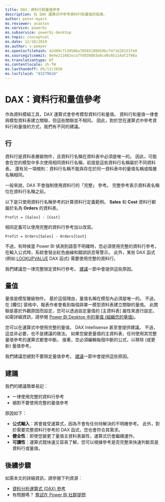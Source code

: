 ```yaml
---
title: DAX：資料行和量值參考
description: 在 DAX 運算式中參考資料行和量值的指導。
author: peter-myers
ms.reviewer: asaxton
ms.service: powerbi
ms.subservice: powerbi-desktop
ms.topic: conceptual
ms.date: 12/18/2019
ms.author: v-pemyer
ms.openlocfilehash: 42d99c7139586a78565198b59bc74716261537e0
ms.sourcegitcommit: 0e9e211082eca7fd939803e0cd9c6b114af2f90a
ms.translationtype: HT
ms.contentlocale: zh-TW
ms.lasthandoff: 05/13/2020
ms.locfileid: "83279610"
---
```

# <a name="dax-column-and-measure-references"></a>DAX：資料行和量值參考

作為資料模組工具，DAX 運算式會參考模型資料行和量值。 資料行和量值一律會與模型資料表建立關聯，但這些關聯並不相同。 因此，對於您在運算式中參考資料行和量值的方式，我們有不同的建議。

## <a name="columns"></a>行

資料行是資料表層級物件，且資料行名稱在資料表中必須是唯一的。 因此，可能會在您的模型中多次使用相同資料行名稱，前提是這些資料行名稱屬於不同資料表。 還有另一項規則：資料行名稱不能與存在於同一資料表中的量值名稱或階層名稱相同。

一般來說，DAX 不會強制使用資料行的「完整」  參考。 完整參考表示資料表名稱位在資料行名稱之前。

以下是只使用資料行名稱參考的計算資料行定義範例。 **Sales** 和 **Cost** 資料行都屬於名為 **Orders** 的資料表。

```dax
Profit = [Sales] - [Cost]
```

相同定義可以使用完整的資料行參考加以改寫。

```dax
Profit = Orders[Sales] - Orders[Cost]
```

不過，有時候當 Power BI 偵測到語意不明確時，您必須使用完整的資料行參考。 在輸入公式時，系統會發出紅色曲線和錯誤訊息等警示。 此外，某些 DAX 函式 (例如 [LOOKUPVALUE](/dax/lookupvalue-function-dax) DAX 函式) 需要使用完整的資料行。

我們建議您一律完整限定資料行參考。 [建議](#recommendations)一節中會提供這些原因。

## <a name="measures"></a>量值

量值是模型層級物件。 基於這個理由，量值名稱在模型內必須是唯一的。 不過，在 [欄位]  窗格中，報表作者會看到每個與單一模型資料表建立關聯的量值。 此關聯是基於外觀原因而設定，您可以透過設定量值的 [主資料表]  屬性來進行設定。 如需詳細資訊，請參閱 [Power BI Desktop 中的量值 (組織您的量值)](../transform-model/desktop-measures.md#organizing-your-measures)。

您可以在運算式中使用完整的量值。 DAX Intellisense 甚至會提供建議。 不過，這並非必要，也不是建議的做法。 如果您變更量值的主資料表，任何使用其完整量值參考的運算式都會中斷。 接著，您必須編輯每個中斷的公式，以移除 (或更新) 量值參考。

我們建議您絕對不要限定量值參考。 [建議](#recommendations)一節中會提供這些原因。

## <a name="recommendations"></a>建議

我們的建議簡單易記：

- 一律使用完整的資料行參考
- 絕對不要使用完整的量值參考

原因如下：

- **公式輸入**：將會接受運算式，因為不會有任何待解決的不明確參考。 此外，對於需要完整資料行參考的 DAX 函式，您也會符合其需求。
- **健全性**：即使您變更了量值主資料表屬性，運算式仍會繼續運作。
- **可讀性**：運算式既快速又容易了解，您可以根據參考是否完整來快速判斷其是資料行或量值。

## <a name="next-steps"></a>後續步驟

如需本文的詳細資訊，請參閱下列資源︰

- [資料分析運算式 (DAX) 參考](/dax/)
- 有問題嗎？ [嘗試在 Power BI 社群提問](https://community.powerbi.com/)

